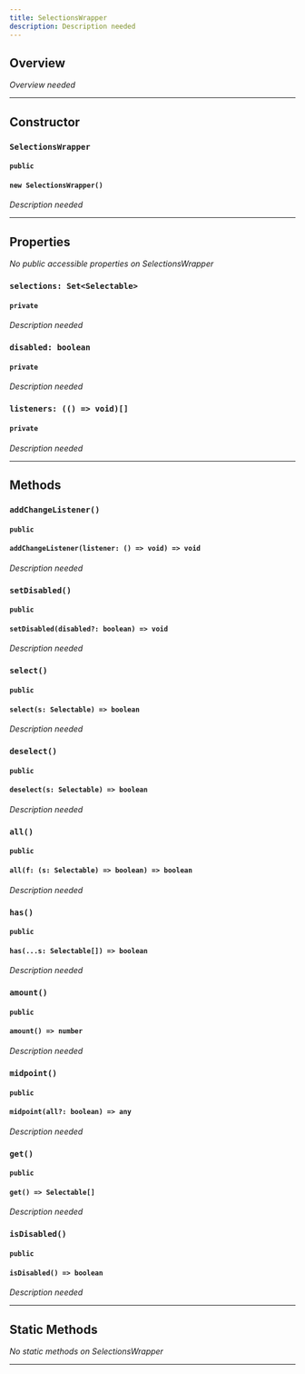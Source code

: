 ```yaml
---
title: SelectionsWrapper
description: Description needed
---
```



## Overview
*Overview needed*

---


## Constructor

### `SelectionsWrapper`
#### `public`
#### `new SelectionsWrapper()`
*Description needed*

---


## Properties

*No public accessible properties on SelectionsWrapper*

### `selections: Set<Selectable>`
#### `private`
*Description needed*

### `disabled: boolean`
#### `private`
*Description needed*

### `listeners: (() => void)[]`
#### `private`
*Description needed*

---


## Methods

### `addChangeListener()`
#### `public`
#### `addChangeListener(listener: () => void) => void`
*Description needed*

### `setDisabled()`
#### `public`
#### `setDisabled(disabled?: boolean) => void`
*Description needed*

### `select()`
#### `public`
#### `select(s: Selectable) => boolean`
*Description needed*

### `deselect()`
#### `public`
#### `deselect(s: Selectable) => boolean`
*Description needed*

### `all()`
#### `public`
#### `all(f: (s: Selectable) => boolean) => boolean`
*Description needed*

### `has()`
#### `public`
#### `has(...s: Selectable[]) => boolean`
*Description needed*

### `amount()`
#### `public`
#### `amount() => number`
*Description needed*

### `midpoint()`
#### `public`
#### `midpoint(all?: boolean) => any`
*Description needed*

### `get()`
#### `public`
#### `get() => Selectable[]`
*Description needed*

### `isDisabled()`
#### `public`
#### `isDisabled() => boolean`
*Description needed*

---


## Static Methods

*No static methods on SelectionsWrapper*

---
